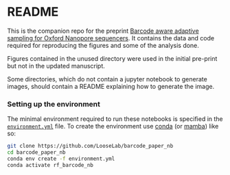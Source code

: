 README
===

This is the companion repo for the preprint [Barcode aware adaptive sampling for Oxford Nanopore sequencers][1].
It contains the data and code required for reproducing the figures and some of the analysis done.


Figures contained in the unused directory were used in the initial pre-print but not in the updated manuscript.

Some directories, which do not contain a jupyter notebook to generate images, should contain a README explaining how to generate the image.
### Setting up the environment

The minimal environment required to run these notebooks is specified in the [`environment.yml`][2] file.
To create the environment use [conda][3] (or [mamba][4]) like so:

```bash
git clone https://github.com/LooseLab/barcode_paper_nb
cd barcode_paper_nb
conda env create -f environment.yml
conda activate rf_barcode_nb
```


 [1]: https://doi.org/10.1101/2021.12.01.470722
 [2]: environment.yml
 [3]: https://docs.conda.io/en/latest/miniconda.html
 [4]: https://github.com/mamba-org/mamba
